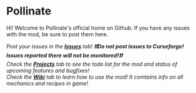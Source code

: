 # Pollinate
Hi! Welcome to Pollinate's official home on Github. If you have any issues with the mod, be sure to post them here.

*Post your issues in the [__Issues__](https://github.com/Jozefeenie/pollinate/issues) tab!* *__❗❗Do not post issues to Curseforge! Issues reported there will not be monitored!❗❗__*  
*Check the [__Projects__](https://github.com/users/Jozefeenie/projects/1) tab to see the todo list for the mod and status of upcoming features and bugfixes!*  
*Check the [__Wiki__](https://github.com/Jozefeenie/pollinate/wiki) tab to learn how to use the mod! It comtains info on all mechanics and recipes in game!*

